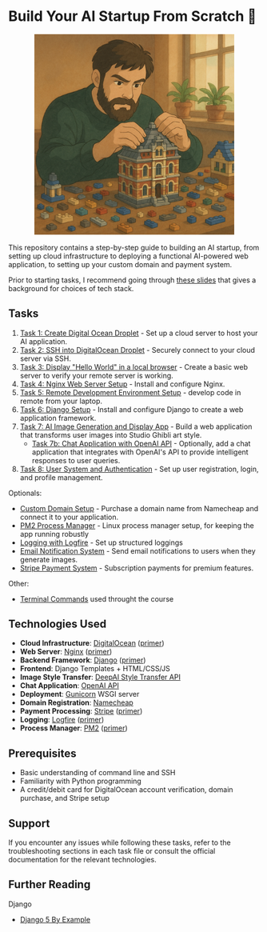 # Build Your AI Startup From Scratch 🚀 

<div align="center">
<img src="assets/lego-builder.png" width="400" alt="frontpic">
</div>


This repository contains a step-by-step guide to building an AI startup, from setting up cloud infrastructure to deploying a functional AI-powered web application, to setting up your custom domain and payment system.

Prior to starting tasks, I recommend going through [these slides](https://docs.google.com/presentation/d/15o64i37sIBoT4gUDC6-S_pjh0oApq129NZFnmFcEZ68/edit?usp=sharing) that gives a background for choices of tech stack.


## Tasks

1. [Task 1: Create Digital Ocean Droplet](https://github.com/barisozmen/build-ai-startup-course/blob/main/task_1_digital_ocean_account.md) - Set up a cloud server to host your AI application.
2. [Task 2: SSH into DigitalOcean Droplet](https://github.com/barisozmen/build-ai-startup-course/blob/main/task_2_ssh_access.md) - Securely connect to your cloud server via SSH.
3. [Task 3: Display "Hello World" in a local browser](https://github.com/barisozmen/build-ai-startup-course/blob/main/task_3_hello_world_in_local_browser.md) - Create a basic web server to verify your remote server is working.
4. [Task 4: Nginx Web Server Setup](https://github.com/barisozmen/build-ai-startup-course/blob/main/task_4_nginx_setup.md) - Install and configure Nginx.
5. [Task 5: Remote Development Environment Setup](https://github.com/barisozmen/build-ai-startup-course/blob/main/task_5_remote_dev_environment_setup.md) - develop code in remote from your laptop.
6. [Task 6: Django Setup](https://github.com/barisozmen/build-ai-startup-course/blob/main/task_6_django_setup.md) - Install and configure Django to create a web application framework.
7. [Task 7: AI Image Generation and Display App](https://github.com/barisozmen/build-ai-startup-course/blob/main/task_7_image_generation_app.md) - Build a web application that transforms user images into Studio Ghibli art style.
   - [Task 7b: Chat Application with OpenAI API](https://github.com/barisozmen/build-ai-startup-course/blob/main/task_7b_chat_app.md) - Optionally, add a chat application that integrates with OpenAI's API to provide intelligent responses to user queries.
8. [Task 8: User System and Authentication](https://github.com/barisozmen/build-ai-startup-course/blob/main/task_8_user_system_and_authentication.md) - Set up user registration, login, and profile management.

Optionals:
- [Custom Domain Setup](https://github.com/barisozmen/build-ai-startup-course/blob/main/task_optional_custom_domain.md) - Purchase a domain name from Namecheap and connect it to your application.
- [PM2 Process Manager](https://github.com/barisozmen/build-ai-startup-course/blob/main/task_optional_pm2_linux_process_manager.md) - Linux process manager setup, for keeping the app running robustly
- [Logging with Logfire](https://github.com/barisozmen/build-ai-startup-course/blob/main/task_optional_logging_with_logfire.md) - Set up structured loggings
- [Email Notification System](https://github.com/barisozmen/build-ai-startup-course/blob/main/task_optional_email_notificaiton_system.md) - Send email notifications to users when they generate images.
- [Stripe Payment System](https://github.com/barisozmen/build-ai-startup-course/blob/main/task_optional_stripe_payment_system.md) - Subscription payments for premium features.

Other:
- [Terminal Commands](https://github.com/barisozmen/build-ai-startup-course/blob/main/terminal_commands.md) used throught the course


## Technologies Used

- **Cloud Infrastructure**: [DigitalOcean](https://www.digitalocean.com/) ([primer](https://chatgpt.com/share/6826cf79-d574-8010-9862-60782fd4f784))
- **Web Server**: [Nginx](https://nginx.org/) ([primer](https://chatgpt.com/share/6826d61a-3088-8010-8dcf-18eeb5887cea))
- **Backend Framework**: [Django](https://www.djangoproject.com/) ([primer](https://chatgpt.com/share/6826cf56-acec-8010-803c-f7c07cabd481))
- **Frontend**: Django Templates + HTML/CSS/JS
- **Image Style Transfer**: [DeepAI Style Transfer API](https://deepai.org/machine-learning-model/fast-style-transfer)
- **Chat Application**: [OpenAI API](https://openai.com/api/)
- **Deployment**: [Gunicorn](https://gunicorn.org/) WSGI server
- **Domain Registration**: [Namecheap](https://www.namecheap.com/)
- **Payment Processing**: [Stripe](https://stripe.com/) ([primer](https://chatgpt.com/share/6826d6e7-6708-8010-81f2-794542d2e225))
- **Logging**: [Logfire](https://logfire.dev/) ([primer](https://chatgpt.com/share/6826d6c0-d33c-8010-a241-75eadb041494))
- **Process Manager**: [PM2](https://pm2.keymetrics.io/) ([primer](https://chatgpt.com/share/6826d677-8774-8010-ad1c-3fe2cf81cde4))

## Prerequisites
- Basic understanding of command line and SSH
- Familiarity with Python programming
- A credit/debit card for DigitalOcean account verification, domain purchase, and Stripe setup

## Support

If you encounter any issues while following these tasks, refer to the troubleshooting sections in each task file or consult the official documentation for the relevant technologies.


## Further Reading
Django
- [Django 5 By Example](https://djangobyexample.com/)
